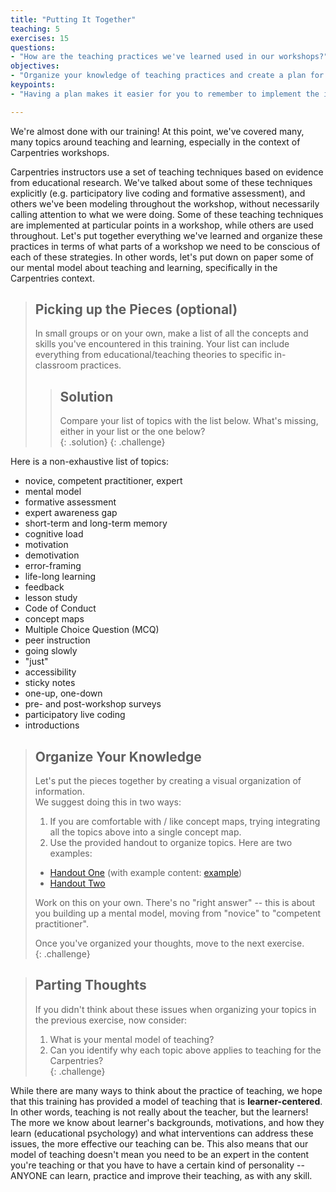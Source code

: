 ```yaml
---
title: "Putting It Together"
teaching: 5
exercises: 15
questions:
- "How are the teaching practices we've learned used in our workshops?"
objectives:
- "Organize your knowledge of teaching practices and create a plan for using these practices in a Carpentries workshop."
keypoints:
- "Having a plan makes it easier for you to remember to implement the important teaching practices you've learned."

---
```


We're almost done with our training!  At this point, we've covered many, many topics
around teaching and learning, especially in the context of Carpentries workshops.

Carpentries instructors use a set of teaching techniques based on evidence from
educational research. We've talked about some of these techniques explicitly
(e.g. participatory live coding and formative assessment), and others we've been modeling throughout
the workshop, without necessarily calling attention to what we were doing. Some of
these teaching techniques are implemented at particular points in a workshop, while
others are used throughout. Let's put together everything we've learned and organize
these practices in terms of what parts of a workshop we need to be conscious of each
of these strategies. In other words, let's put down on paper some of our mental model
about teaching and learning, specifically in the Carpentries context.  

> ## Picking up the Pieces (optional)
>
> In small groups or on your own, make a list of all the concepts and skills you've
> encountered in this training.  Your list can include everything from
> educational/teaching theories to specific in-classroom practices.  
>
> > ## Solution
> >
> > Compare your list of topics with the list below.  What's missing, either in your
> > list or the one below?  
> {: .solution}
{: .challenge}

Here is a non-exhaustive list of topics:

* novice, competent practitioner, expert
* mental model
* formative assessment
* expert awareness gap
* short-term and long-term memory
* cognitive load
* motivation
* demotivation
* error-framing
* life-long learning
* feedback
* lesson study
* Code of Conduct
* concept maps
* Multiple Choice Question (MCQ)
* peer instruction
* going slowly
* "just"
* accessibility
* sticky notes
* one-up, one-down
* pre- and post-workshop surveys
* participatory live coding
* introductions


> ## Organize Your Knowledge
>
> Let's put the pieces together by creating a visual organization of information.  
> We suggest doing this in two ways:
>
> 1. If you are comfortable with / like concept maps, trying integrating all the
> topics above into a single concept map.  
> 2. Use the provided handout to organize topics.  Here are two examples:
>   - [Handout One](../files/handouts/Wrap-Up-doc.pdf) (with example content: [example](../files/handouts/Wrap-Up-doc-example.pdf))
>   - [Handout Two](../files/handouts/Carpentries_teaching_practices.pdf)
>
> Work on this on your own.  There's no "right answer" -- this is about you building
> up a mental model, moving from "novice" to "competent practitioner".
>
> Once you've organized your thoughts, move to the next exercise.  
{: .challenge}

> ## Parting Thoughts
>
> If you didn't think about these issues when organizing your topics in the previous
> exercise, now consider:
> 1. What is your mental model of teaching?
> 2. Can you identify why each topic above applies to teaching for the Carpentries?  
{: .challenge}

While there are many ways to
think about the practice of teaching, we hope that this training has provided a model of
teaching that is **learner-centered**.  In other words, teaching is not really about the
teacher, but the learners!  The more we know about learner's backgrounds, motivations,
and how they learn (educational psychology) and what interventions can address these
issues, the more effective our teaching can be.  This also means that our model of teaching
doesn't mean you need to be an expert in the content you're teaching or that you have
to have a certain kind of personality -- ANYONE can learn, practice and improve their
teaching, as with any skill.  
